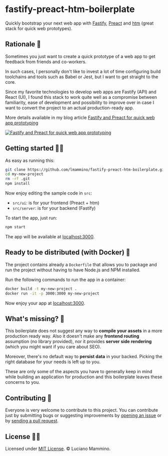 # fastify-preact-htm-boilerplate

Quickly bootstrap your next web app with [Fastify](https://www.fastify.io), [Preact](https://preactjs.com/) and [htm](https://github.com/developit/htm) (great stack for quick web prototypes).

## Rationale 🤯

Sometimes you just want to create a quick prototype of a web app to get feedback from friends and co-workers.

In such cases, I personally don't like to invest a lot of time configuring build toolchains and tools such as Babel or Jest, but I want to get straight to the core.

Since my favorite technologies to develop web apps are Fastify (API) and React (UI), I found this stack to work quite well as a compromise between familiarity, ease of development and possibility to improve over in case I want to convert the project to an actual production-ready app.

More details available in my blog article [Fastify and Preact for quick web app prototyping
](https://loige.co/fastify-and-preact-for-quick-web-app-prototyping)

[![Fastify and Preact for quick web app prototyping](https://loige.co/static/fastify-and-preact-for-quick-web-app-prototyping-fb-0e2a91fd4aeafdbd38532769ca069c85.png)](https://loige.co/fastify-and-preact-for-quick-web-app-prototyping)

## Getting started 👩‍💻

As easy as running this:

```bash
git clone https://github.com/lmammino/fastify-preact-htm-boilerplate.git my-new-project
cd my-new-project
rm -rf .git
npm install
```

Now enjoy editing the sample code in `src`:

- `src/ui`: is for your frontend (Preact + htm)
- `src/server`: is for your backend (Fastify)

To start the app, just run:

```bash
npm start
```

The app will be available at [localhost:3000](http://localhost:3000).

## Ready to be distributed (with Docker) 🐳

The project contains already a `Dockerfile` that allows you to package and run the project without having to have Node.js and NPM installed.

Run the following commands to run the app in a container:

```bash
docker build -t my-new-project .
docker run -it -p 3000:3000 my-new-project
```

Now enjoy your app at [localhost:3000](http://localhost:3000).

## What's missing? 🤔

This boilerplate does not suggest any way to **compile your assets** in a more production ready way. Also it doesn't make any **frontend routing** assumption (no library provided), nor it provides **server side rendering** (which you might want if you care about SEO).

Moreover, there's no default way to **persist data** in your backed. Picking the right database for your needs is left up to you.

These are only some of the aspects you have to generally keep in mind while building an application for production and this boilerplate leaves these concerns to you.

## Contributing 🤙

Everyone is very welcome to contribute to this project.
You can contribute just by submitting bugs or suggesting improvements by
[opening an issue](https://github.com/lmammino/fastify-preact-htm-boilerplate/issues) or by [sending a pull request](https://github.com/lmammino/fastify-preact-htm-boilerplate/pulls).

## License 👮‍♀️

Licensed under [MIT License](LICENSE). © Luciano Mammino.

